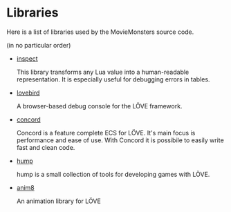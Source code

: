 # Libraries
Here is a list of libraries used by the MovieMonsters source code.

(in no particular order)

- [inspect](https://github.com/kikito/inspect.lua)

    This library transforms any Lua value into a human-readable representation. It is especially useful for debugging errors in tables.

- [lovebird](https://github.com/rxi/lovebird)

    A browser-based debug console for the LÖVE framework.


- [concord](https://github.com/Tjakka5/Concord)

    Concord is a feature complete ECS for LÖVE. It's main focus is performance and ease of use. With Concord it is possibile to easily write fast and clean code.

- [hump](https://github.com/vrld/hump)

    hump is a small collection of tools for developing games with LÖVE.

- [anim8](https://github.com/kikito/anim8)

    An animation library for LÖVE